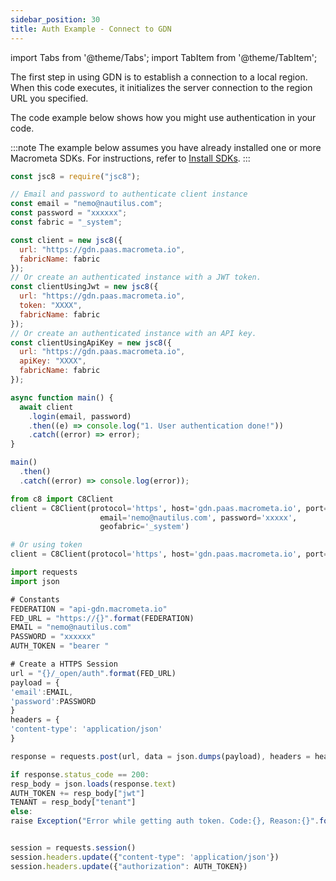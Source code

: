 ```yaml
---
sidebar_position: 30
title: Auth Example - Connect to GDN
---
```


import Tabs from '@theme/Tabs';
import TabItem from '@theme/TabItem';

The first step in using GDN is to establish a connection to a local region. When this code executes, it initializes the server connection to the region URL you specified.

The code example below shows how you might use authentication in your code.

:::note
The example below assumes you have already installed one or more Macrometa SDKs. For instructions, refer to [Install SDKs](../../sdks/install-sdks.md).
:::

<Tabs groupId="operating-systems">
<TabItem value="js" label="Javascript">

```js
const jsc8 = require("jsc8");

// Email and password to authenticate client instance
const email = "nemo@nautilus.com";
const password = "xxxxxx";
const fabric = "_system";

const client = new jsc8({
  url: "https://gdn.paas.macrometa.io",
  fabricName: fabric
});
// Or create an authenticated instance with a JWT token.
const clientUsingJwt = new jsc8({
  url: "https://gdn.paas.macrometa.io",
  token: "XXXX",
  fabricName: fabric
});
// Or create an authenticated instance with an API key.
const clientUsingApiKey = new jsc8({
  url: "https://gdn.paas.macrometa.io",
  apiKey: "XXXX",
  fabricName: fabric
});

async function main() {
  await client
    .login(email, password)
    .then((e) => console.log("1. User authentication done!"))
    .catch((error) => error);
}

main()
  .then()
  .catch((error) => console.log(error));

```

</TabItem>
<TabItem value="py" label="Python">

```py
from c8 import C8Client
client = C8Client(protocol='https', host='gdn.paas.macrometa.io', port=443,
                    email='nemo@nautilus.com', password='xxxxx',
                    geofabric='_system')

# Or using token
client = C8Client(protocol='https', host='gdn.paas.macrometa.io', port=443, token="XXXX")
```

</TabItem>
<TabItem value="" label="Rest">

```js
import requests
import json

# Constants
FEDERATION = "api-gdn.macrometa.io"
FED_URL = "https://{}".format(FEDERATION)
EMAIL = "nemo@nautilus.com"
PASSWORD = "xxxxxx"
AUTH_TOKEN = "bearer "

# Create a HTTPS Session
url = "{}/_open/auth".format(FED_URL)
payload = {
'email':EMAIL,
'password':PASSWORD
}
headers = {
'content-type': 'application/json'
}

response = requests.post(url, data = json.dumps(payload), headers = headers)

if response.status_code == 200:
resp_body = json.loads(response.text)
AUTH_TOKEN += resp_body["jwt"]
TENANT = resp_body["tenant"]
else:
raise Exception("Error while getting auth token. Code:{}, Reason:{}".format(response.status_code,response.reason))


session = requests.session()
session.headers.update({"content-type": 'application/json'})
session.headers.update({"authorization": AUTH_TOKEN})  
```

</TabItem>
</Tabs>
